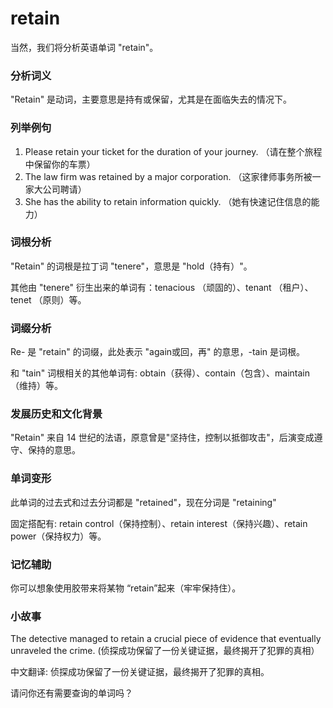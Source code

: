 # retain

当然，我们将分析英语单词 "retain"。

  

### 分析词义

  

"Retain" 是动词，主要意思是持有或保留，尤其是在面临失去的情况下。

  

### 列举例句

  

1.  Please retain your ticket for the duration of your journey. （请在整个旅程中保留你的车票）
2.  The law firm was retained by a major corporation. （这家律师事务所被一家大公司聘请）
3.  She has the ability to retain information quickly. （她有快速记住信息的能力）

  

### 词根分析

  

"Retain" 的词根是拉丁词 "tenere"，意思是 "hold（持有）"。

  

其他由 "tenere" 衍生出来的单词有：tenacious （顽固的）、tenant （租户）、tenet （原则）等。

  

### 词缀分析

  

Re- 是 "retain" 的词缀，此处表示 "again或回，再" 的意思，-tain 是词根。

  

和 "tain" 词根相关的其他单词有: obtain（获得）、contain（包含）、maintain（维持）等。

  

### 发展历史和文化背景

  

"Retain" 来自 14 世纪的法语，原意曾是"坚持住，控制以抵御攻击"，后演变成遵守、保持的意思。

  

### 单词变形

  

此单词的过去式和过去分词都是 "retained"，现在分词是 "retaining"

  

固定搭配有: retain control（保持控制）、retain interest（保持兴趣）、retain power（保持权力）等。

  

### 记忆辅助

  

你可以想象使用胶带来将某物 “retain”起来（牢牢保持住）。

  

### 小故事

  

The detective managed to retain a crucial piece of evidence that eventually unraveled the crime. (侦探成功保留了一份关键证据，最终揭开了犯罪的真相）

  

中文翻译: 侦探成功保留了一份关键证据，最终揭开了犯罪的真相。

  

请问你还有需要查询的单词吗？
